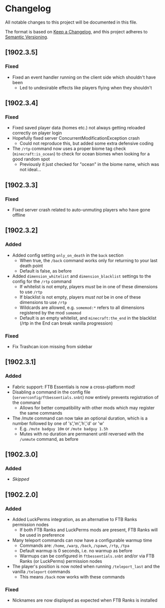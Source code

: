 # Changelog
All notable changes to this project will be documented in this file.

The format is based on [Keep a Changelog](https://keepachangelog.com/en/1.0.0/),
and this project adheres to [Semantic Versioning](https://semver.org/spec/v2.0.0.html).

## [1902.3.5]

### Fixed

* Fixed an event handler running on the client side which shouldn't have been
  * Led to undesirable effects like players flying when they shouldn't

## [1902.3.4]

### Fixed
* Fixed saved player data (homes etc.) not always getting reloaded correctly on player login
* Hopefully fixed server ConcurrentModificationException crash
  * Could not reproduce this, but added some extra defensive coding
* The `/rtp` command now uses a proper biome tag check (`minecraft:is_ocean`) to check for ocean biomes when looking for a good random spot
  * Previously it just checked for "ocean" in the biome name, which was not ideal...

## [1902.3.3]

### Fixed
* Fixed server crash related to auto-unmuting players who have gone offline

## [1902.3.2]

### Added
* Added config setting `only_on_death` in the `back` section
  * When true, the `/back` command works only for returning to your last death point
  * Default is false, as before
* Added `dimension_whitelist` and `dimension_blacklist` settings to the config for the `/rtp` command
  * If whitelist is not empty, players *must* be in one of these dimensions to use `/rtp`
  * If blacklist is not empty, players *must not* be in one of these dimensions to use `/rtp`
  * Wildcards are allowed, e.g. `somemod:*` refers to all dimensions registered by the mod `somemod`
  * Default is an empty whitelist, and `minecraft:the_end` in the blacklist (/rtp in the End can break vanilla progression)

### Fixed
* Fix Trashcan icon missing from sidebar

## [1902.3.1]

### Added
* Fabric support: FTB Essentials is now a cross-platform mod!
* Disabling a command in the config file (`serverconfig/ftbessentials.snbt`) now entirely prevents registration of the command
  * Allows for better compatibility with other mods which may register the same commands
* The /mute command can now take an optional duration, which is a number followed by one of 's','m','h','d' or 'w'
  * E.g. `/mute badguy 10m` or `/mute badguy 1.5h`
  * Mutes with no duration are permanent until reversed with the `/unmute` command, as before

## [1902.3.0]

### Added
* _Skipped_

## [1902.2.0]

### Added
* Added LuckPerms integration, as an alternative to FTB Ranks permission nodes
  * If both FTB Ranks and LuckPerms mods are present, FTB Ranks will be used in preference
* Many teleport commands can now have a configurable warmup time
  * Commands are: `/home`, `/warp`, `/back`, `/spawn`, `/rtp`, `/tpa`
  * Default warmup is 0 seconds, i.e. no warmup as before
  * Warmups can be configured in `ftbessentials.snbt` and/or via FTB Ranks (or LuckPerms) permission nodes
* The player's position is now noted when running `/teleport_last` and the vanilla `/teleport` commands
  * This means `/back` now works with these commands

### Fixed
* Nicknames are now displayed as expected when FTB Ranks is installed
